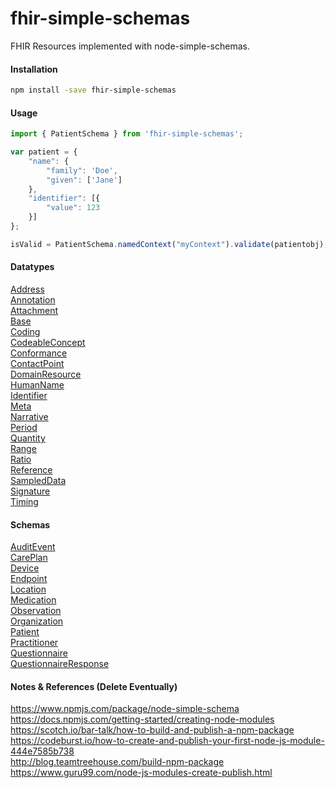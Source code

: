 # fhir-simple-schemas
FHIR Resources implemented with node-simple-schemas.    


#### Installation  

```bash
npm install -save fhir-simple-schemas
```

#### Usage    

```js
import { PatientSchema } from 'fhir-simple-schemas';

var patient = {
    "name": {
        "family": 'Doe',
        "given": ['Jane']
    },
    "identifier": [{
        "value": 123
    }]
};

isValid = PatientSchema.namedContext("myContext").validate(patientobj);
```

#### Datatypes      

[Address](https://www.hl7.org/fhir/datatypes.html#address)  
[Annotation](https://www.hl7.org/fhir/datatypes.html#annotation)  
[Attachment](https://www.hl7.org/fhir/datatypes.html#attachment)  
[Base]()    
[Coding](https://www.hl7.org/fhir/datatypes.html#codesystem)    
[CodeableConcept](https://www.hl7.org/fhir/datatypes.html#codeableconcept)  
[Conformance]()  
[ContactPoint](https://www.hl7.org/fhir/datatypes.html#contactpoint)    
[DomainResource](https://www.hl7.org/fhir/domainresource.html)    
[HumanName](https://www.hl7.org/fhir/datatypes.html#humanname)    
[Identifier](https://www.hl7.org/fhir/datatypes.html#identifier)    
[Meta](https://www.hl7.org/fhir/resource.html#meta)    
[Narrative]()  
[Period](https://www.hl7.org/fhir/datatypes.html#period)    
[Quantity](https://www.hl7.org/fhir/datatypes.html#quantity)    
[Range](https://www.hl7.org/fhir/datatypes.html#range)    
[Ratio](https://www.hl7.org/fhir/datatypes.html#ratio)    
[Reference](https://www.hl7.org/fhir/references.html#Reference)    
[SampledData](https://www.hl7.org/fhir/datatypes.html#sampleddata)    
[Signature](https://www.hl7.org/fhir/datatypes.html#signature)    
[Timing](https://www.hl7.org/fhir/datatypes.html#timing)    

#### Schemas   

[AuditEvent](https://www.hl7.org/fhir/auditevent.html)    
[CarePlan](https://www.hl7.org/fhir/careplan.html)    
[Device](https://www.hl7.org/fhir/device.html)    
[Endpoint](https://www.hl7.org/fhir/endpoint.html)    
[Location](https://www.hl7.org/fhir/location.html)    
[Medication](https://www.hl7.org/fhir/medication.html)    
[Observation](https://www.hl7.org/fhir/observation.html)    
[Organization](https://www.hl7.org/fhir/organization.html)    
[Patient](https://www.hl7.org/fhir/patient.html)    
[Practitioner](https://www.hl7.org/fhir/practitioner.html)    
[Questionnaire](https://www.hl7.org/fhir/questionnaire.html)    
[QuestionnaireResponse](https://www.hl7.org/fhir/questionnaireresponse.html)    

#### Notes & References (Delete Eventually)    
https://www.npmjs.com/package/node-simple-schema  
https://docs.npmjs.com/getting-started/creating-node-modules  
https://scotch.io/bar-talk/how-to-build-and-publish-a-npm-package  
https://codeburst.io/how-to-create-and-publish-your-first-node-js-module-444e7585b738  
http://blog.teamtreehouse.com/build-npm-package  
https://www.guru99.com/node-js-modules-create-publish.html  
